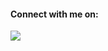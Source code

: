 #### Connect with me on:
<a href="https://www.linkedin.com/in/michaelcoxe/"><img src="https://img.shields.io/badge/LinkedIn-0077B5?style=for-the-badge&logo=linkedin&logoColor=white"></a>

